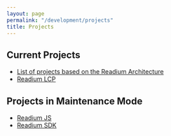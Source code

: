 ```yaml
---
layout: page
permalink: "/development/projects"
title: Projects
---
```


## Current Projects

- [List of projects based on the Readium Architecture](https://readium.org/architecture/projects)
- [Readium LCP](readium-lcp-overview)

## Projects in Maintenance Mode

- [Readium JS](readium-js-overview)
- [Readium SDK](readium-sdk-overview)